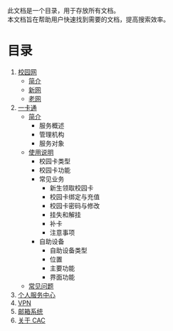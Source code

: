 此文档是一个目录，用于存放所有文档。  
本文档旨在帮助用户快速找到需要的文档，提高搜索效率。

# 目录

1. [校园网](/public/network)
   - [简介](/public/network/intro)
   - [新网](/public/network/new)
   - [老网](/public/network/old)
2. [一卡通](/public/card)
   - [简介](/public/card/intro)
     - 服务概述
     - 管理机构
     - 服务对象
   - [使用说明](/public/card/usage)
     - 校园卡类型
     - 校园卡功能
     - 常见业务
       - 新生领取校园卡
       - 校园卡绑定与充值
       - 校园卡密码与修改
       - 挂失和解挂
       - 补卡
       - 注意事项
     - 自助设备
       - 自助设备类型
       - 位置
       - 主要功能
       - 界面功能
   - [常见问题](/public/card/faq)
3. [个人服务中心](/public/infoservice)
4. [VPN](/public/vpn)
5. [邮箱系统](/public/email)
6. [关于 CAC](/public/about)
